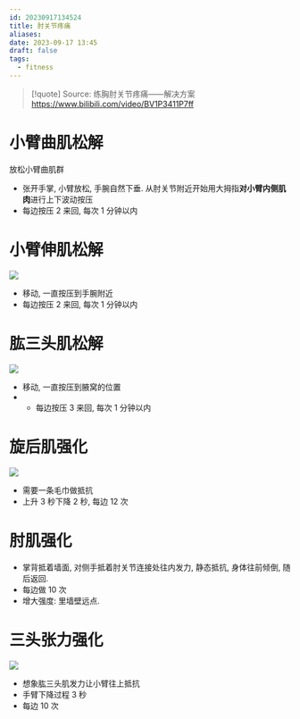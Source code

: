 ```yaml
---
id: 20230917134524
title: 肘关节疼痛
aliases: 
date: 2023-09-17 13:45
draft: false
tags:
  - fitness
---
```

> [!quote] Source: 练胸肘关节疼痛——解决方案
> https://www.bilibili.com/video/BV1P3411P7ff

# 小臂曲肌松解

放松小臂曲肌群

- 张开手掌, 小臂放松, 手腕自然下垂. 从肘关节附近开始用大拇指**对小臂内侧肌肉**进行上下波动按压
- 每边按压 2 来回, 每次 1 分钟以内

# 小臂伸肌松解

![](https://r2.hcplantern.top/2023/09/17/20230917-135455.png)

- 移动, 一直按压到手腕附近
- 每边按压 2 来回, 每次 1 分钟以内

# 肱三头肌松解

![](https://r2.hcplantern.top/2023/09/17/20230917-135546.png)

- 移动, 一直按压到腋窝的位置
- - 每边按压 3 来回, 每次 1 分钟以内
# 旋后肌强化

![](https://r2.hcplantern.top/2023/09/17/20230917-135809.png)

- 需要一条毛巾做抵抗
- 上升 3 秒下降 2 秒, 每边 12 次

# 肘肌强化

- 掌背抵着墙面, 对侧手抵着肘关节连接处往内发力, 静态抵抗, 身体往前倾倒, 随后返回.
- 每边做 10 次
- 增大强度: 里墙壁远点.


# 三头张力强化

![](https://r2.hcplantern.top/2023/09/17/20230917-140330.png)

- 想象肱三头肌发力让小臂往上抵抗
- 手臂下降过程 3 秒
- 每边 10 次